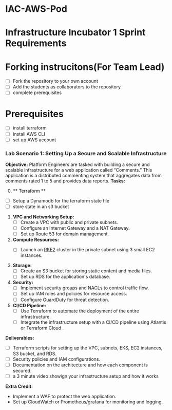 # IAC-AWS-Pod

# Infrastructure Incubator 1 Sprint Requirements 

# Forking instrucitons(For Team Lead)
- [ ] Fork the repository to your own account
- [ ] Add the students as collaborators to the repository
- [ ] complete prerequisites 

# Prerequisites
- [ ] install terraform
- [ ] install AWS CLI 
- [ ] set up AWS account 

### Lab Scenario 1: Setting Up a Secure and Scalable Infrastructure

**Objective:**
Platform Engineers are tasked with building a secure and scalable infrastructure for a web application called “Comments.” This application is a distributed commenting system that aggregates data from comments rated 1 to 5 and provides data reports.
**Tasks:**

0. ** Terraform **
- [ ] Setup a Dynamodb for the terraform state file
- [ ] store state in an s3 bucket 

1. **VPC and Networking Setup:**
   - [ ] Create a VPC with public and private subnets.
   - [ ] Configure an Internet Gateway and a NAT Gateway.
   - [ ] Set up Route 53 for domain management.

2. **Compute Resources:**
   - [ ] Launch an [RKE2](https://docs.rke2.io/install/quickstart) cluster in the private subnet using 3 small EC2 instances.
   

3. **Storage:**
   - [ ] Create an S3 bucket for storing static content and media files.
   - [ ] Set up RDS for the application's database.

4. **Security:**
   - [ ] Implement security groups and NACLs to control traffic flow.
   - [ ] Set up IAM roles and policies for resource access.
   - [ ] Configure GuardDuty for threat detection.

5. **CI/CD Pipeline:**
   - [ ] Use Terraform to automate the deployment of the entire infrastructure.
   - [ ] Integrate the infrastructure setup with a CI/CD pipeline using Atlantis or Terraform Cloud .

**Deliverables:**
   - [ ] Terraform scripts for setting up the VPC, subnets, EKS, EC2 instances, S3 bucket, and RDS.
   - [ ] Security policies and IAM configurations.
   - [ ] Documentation on the architecture and how each component is secured.
   - [ ] a 3 minute video showign your infrastructure setup and how it works

**Extra Credit:**
   - Implement a WAF to protect the web application.
   - Set up CloudWatch or Prometheus/grafana for monitoring and logging.
